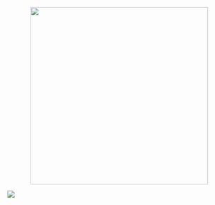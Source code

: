 <p align="center"><a href="https://laravel.com" target="_blank"><img src="https://raw.githubusercontent.com/laravel/art/master/logo-lockup/5%20SVG/2%20CMYK/1%20Full%20Color/laravel-logolockup-cmyk-red.svg" width="400"></a></p>

<img src="https://user-images.githubusercontent.com/23483794/130079665-77e2d4b1-4015-4047-9940-2319f9d247ac.png">
